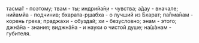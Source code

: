 тасма̄т - поэтому; твам - ты; индрийа̄н̣и - чувства; а̄дау - вначале; нийамйа - подчинив; бхарата-р̣шабха - о лучший из Бхарат; па̄пма̄нам - корень греха; праджахи - обуздай; хи - безусловно; энам - этого; джн̃а̄на - знания; виджн̃а̄на - и науки о чистой душе; на̄ш́анам - губителя.